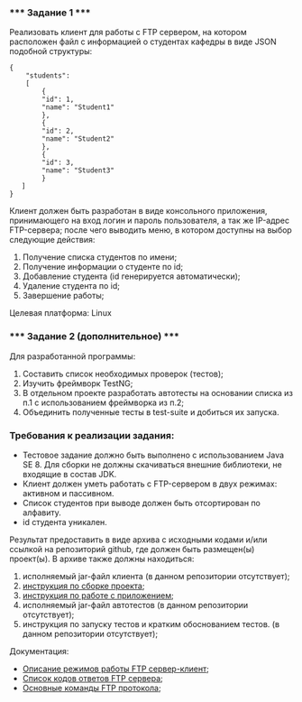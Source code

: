 ### *** Задание 1 ***

Реализовать клиент для работы с FTP сервером, на котором расположен 
файл с информацией о студентах кафедры в виде JSON подобной 
структуры:
    
    { 
        "students": 
        [
            {
            "id": 1,
            "name": "Student1"
            },
            {
            "id": 2,
            "name": "Student2"
            },
            {
            "id": 3,
            "name": "Student3"
            }
       ]
    }

Клиент должен быть разработан в виде консольного приложения, принимающего на
вход логин и пароль пользователя, а так же IP-адрес FTP-сервера; после чего выводить меню, в
котором доступны на выбор следующие действия:
1. Получение списка студентов по имени;
2. Получение информации о студенте по id;
3. Добавление студента (id генерируется автоматически);
4. Удаление студента по id;
5. Завершение работы;

Целевая платформа: Linux

### *** Задание 2 (дополнительное) ***

Для разработанной программы:
1. Составить список необходимых проверок (тестов);
2. Изучить фреймворк TestNG;
3. В отдельном проекте разработать автотесты на основании 
списка из п.1 с использованием фреймворка из п.2;
4. Объединить полученные тесты в test-suite и добиться их запуска.

### Требования к реализации задания:

- Тестовое задание должно быть выполнено с использованием Java SE 8. Для сборки не должны скачиваться внешние библиотеки, не входящие в состав JDK.
- Клиент должен уметь работать с FTP-сервером в двух режимах: активном и пассивном.
- Список студентов при выводе должен быть отсортирован по алфавиту.
- id студента уникален.

Результат предоставить в виде архива с исходными кодами и/или ссылкой на репозиторий github, где должен быть размещен(ы) проект(ы). В архиве также должны находиться:
1. исполняемый jar-файл клиента (в данном репозитории отсутствует);
2. [инструкция по сборке проекта](https://github.com/JcoderPaul/FTPClient-with-TestNG/blob/master/DOC/Instructions/Project_assembly_instructions.txt);
3. [инструкция по работе с приложением](https://github.com/JcoderPaul/FTPClient-with-TestNG/blob/master/DOC/Instructions/Application_instructions.txt); 
4. исполняемый jar-файл автотестов (в данном репозитории отсутствует);
5. инструкция по запуску тестов и кратким обоснованием тестов. (в данном репозитории отсутствует);

Документация:
- [Описание режимов работы FTP сервер-клиент](https://github.com/JcoderPaul/FTPClient-with-TestNG/blob/master/DOC/FTP_Handbook/FTP_operating_modes.txt);
- [Список кодов ответов FTP сервера](https://github.com/JcoderPaul/FTPClient-with-TestNG/blob/master/DOC/FTP_Handbook/FTP_response_codes.txt);
- [Основные команды FTP протокола](https://github.com/JcoderPaul/FTPClient-with-TestNG/blob/master/DOC/FTP_Handbook/ShortList_FTP_commands.txt);